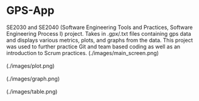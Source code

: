 # GPS-App
SE2030 and SE2040 (Software Engineering Tools and Practices, Software Engineering Process I) project. Takes in .gpx/.txt files containing gps data and displays various metrics, plots, and graphs from the data. This project was used to further practice Git and team based coding as well as an introduction to Scrum practices.
(./images/main_screen.png)
<br><br>
(./images/plot.png)
<br><br>
(./images/graph.png)
<br><br>
(./images/table.png)
<br><br>
